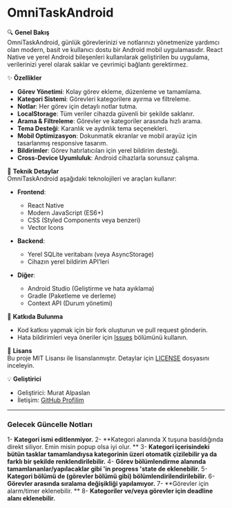 # OmniTaskAndroid

🔍 **Genel Bakış**  
OmniTaskAndroid, günlük görevlerinizi ve notlarınızı yönetmenize yardımcı olan modern, basit ve kullanıcı dostu bir Android mobil uygulamasıdır. React Native ve yerel Android bileşenleri kullanılarak geliştirilen bu uygulama, verilerinizi yerel olarak saklar ve çevrimiçi bağlantı gerektirmez.  

✨ **Özellikler**  
- **Görev Yönetimi**: Kolay görev ekleme, düzenleme ve tamamlama.  
- **Kategori Sistemi**: Görevleri kategorilere ayırma ve filtreleme.  
- **Notlar**: Her görev için detaylı notlar tutma.  
- **LocalStorage**: Tüm veriler cihazda güvenli bir şekilde saklanır.  
- **Arama & Filtreleme**: Görevler ve kategoriler arasında hızlı arama.  
- **Tema Desteği**: Karanlık ve aydınlık tema seçenekleri.  
- **Mobil Optimizasyon**: Dokunmatik ekranlar ve mobil arayüz için tasarlanmış responsive tasarım.  
- **Bildirimler**: Görev hatırlatıcıları için yerel bildirim desteği.  
- **Cross-Device Uyumluluk**: Android cihazlarla sorunsuz çalışma.  

🔧 **Teknik Detaylar**  
OmniTaskAndroid aşağıdaki teknolojileri ve araçları kullanır:  

- **Frontend**:  
  - React Native  
  - Modern JavaScript (ES6+)  
  - CSS (Styled Components veya benzeri)  
  - Vector Icons  

- **Backend**:  
  - Yerel SQLite veritabanı (veya AsyncStorage)  
  - Cihazın yerel bildirim API’leri  

- **Diğer**:  
  - Android Studio (Geliştirme ve hata ayıklama)  
  - Gradle (Paketleme ve derleme)  
  - Context API (Durum yönetimi)  


🤝 **Katkıda Bulunma**  
- Kod katkısı yapmak için bir fork oluşturun ve pull request gönderin.  
- Hata bildirimleri veya öneriler için [Issues](https://github.com/muratalpaslan/OmniTaskAndroid/issues) bölümünü kullanın.  

📜 **Lisans**  
Bu proje MIT Lisansı ile lisanslanmıştır. Detaylar için [LICENSE](LICENSE) dosyasını inceleyin.

💡 **Geliştirici**  
- Geliştirici: Murat Alpaslan  
- İletişim: [GitHub Profilim](https://github.com/muratalpaslan)  

---

### **Gelecek Güncelle Notları**
1- **Kategori ismi editlenmiyor.**
2- **Kategori alanında X tuşuna basıldığında direkt siliyor. Emin misin popup olsa iyi olur. **
3- **Kategori içerisindeki bütün tasklar tamamlandıysa kategorinin üzeri otomatik çizilebilir ya da farklı bir şekilde renklendirilebilir.**
4- **Görev bölümlendirme alanında tamamlananlar/yapılacaklar gibi 'in progress 'state de eklenebilir.**
5- **Kategori bölümü de (görevler bölümü gibi) bölümlendirilendirilebilir.**
6- **Görevler arasında sıralama değişikliği yapılamıyor.**
7- **Görevler için alarm/timer eklenebilir. **
8- **Kategoriler ve/veya görevler için deadline alanı eklenebilir.**
